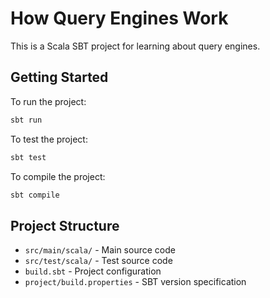 # How Query Engines Work

This is a Scala SBT project for learning about query engines.

## Getting Started

To run the project:
```bash
sbt run
```

To test the project:
```bash
sbt test
```

To compile the project:
```bash
sbt compile
```

## Project Structure

- `src/main/scala/` - Main source code
- `src/test/scala/` - Test source code
- `build.sbt` - Project configuration
- `project/build.properties` - SBT version specification
